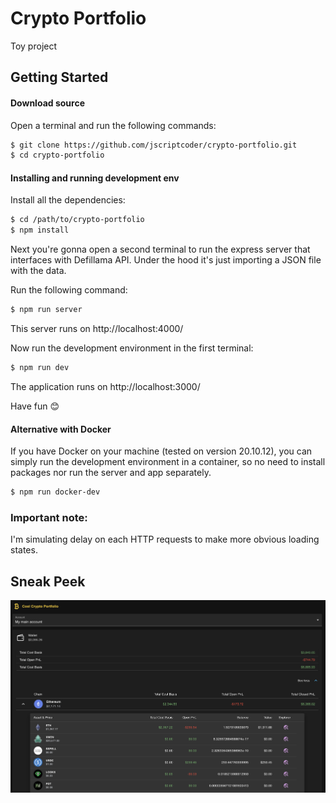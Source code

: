 # Crypto Portfolio

Toy project

## Getting Started

#### Download source

Open a terminal and run the following commands:

```bash
$ git clone https://github.com/jscriptcoder/crypto-portfolio.git
$ cd crypto-portfolio
```

#### Installing and running development env

Install all the dependencies:

```bash
$ cd /path/to/crypto-portfolio
$ npm install
```

Next you're gonna open a second terminal to run the express server that interfaces with Defillama API. Under the hood it's just importing a JSON file with the data.

Run the following command:

```bash
$ npm run server
```

This server runs on http://localhost:4000/

Now run the development environment in the first terminal:

```bash
$ npm run dev
```

The application runs on http://localhost:3000/

Have fun 😊

#### Alternative with Docker

If you have Docker on your machine (tested on version 20.10.12), you can simply run the development environment in a container, so no need to install packages nor run the server and app separately.

```bash
$ npm run docker-dev
```

### Important note:

I'm simulating delay on each HTTP requests to make more obvious loading states.

## Sneak Peek

![Dashboard](sneak_peek.png)
